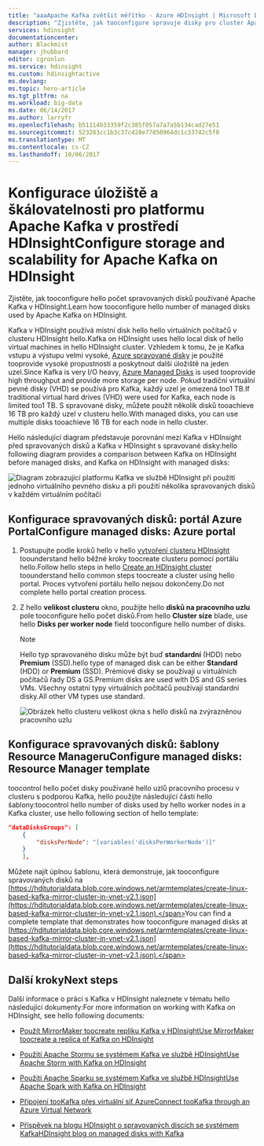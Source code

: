 ```yaml
---
title: "aaaApache Kafka zvětšit měřítko - Azure HDInsight | Microsoft Docs"
description: "Zjistěte, jak tooconfigure spravuje disky pro cluster Apache Kafka na škálovatelnost tooincrease Azure HDInsight."
services: hdinsight
documentationcenter: 
author: Blackmist
manager: jhubbard
editor: cgronlun
ms.service: hdinsight
ms.custom: hdinsightactive
ms.devlang: 
ms.topic: hero-article
ms.tgt_pltfrm: na
ms.workload: big-data
ms.date: 06/14/2017
ms.author: larryfr
ms.openlocfilehash: b51114b33359f2c385f057a7a7a5b134cad27e51
ms.sourcegitcommit: 523283cc1b3c37c428e77850964dc1c33742c5f0
ms.translationtype: MT
ms.contentlocale: cs-CZ
ms.lasthandoff: 10/06/2017
---
```

# <a name="configure-storage-and-scalability-for-apache-kafka-on-hdinsight"></a><span data-ttu-id="0b32e-103">Konfigurace úložiště a škálovatelnosti pro platformu Apache Kafka v prostředí HDInsight</span><span class="sxs-lookup"><span data-stu-id="0b32e-103">Configure storage and scalability for Apache Kafka on HDInsight</span></span>

<span data-ttu-id="0b32e-104">Zjistěte, jak tooconfigure hello počet spravovaných disků používané Apache Kafka v HDInsight.</span><span class="sxs-lookup"><span data-stu-id="0b32e-104">Learn how tooconfigure hello number of managed disks used by Apache Kafka on HDInsight.</span></span>

<span data-ttu-id="0b32e-105">Kafka v HDInsight používá místní disk hello hello virtuálních počítačů v clusteru HDInsight hello.</span><span class="sxs-lookup"><span data-stu-id="0b32e-105">Kafka on HDInsight uses hello local disk of hello virtual machines in hello HDInsight cluster.</span></span> <span data-ttu-id="0b32e-106">Vzhledem k tomu, že je Kafka vstupu a výstupu velmi vysoké, [Azure spravované disky](../virtual-machines/windows/managed-disks-overview.md) je použité tooprovide vysoké propustnosti a poskytnout další úložiště na jeden uzel.</span><span class="sxs-lookup"><span data-stu-id="0b32e-106">Since Kafka is very I/O heavy, [Azure Managed Disks](../virtual-machines/windows/managed-disks-overview.md) is used tooprovide high throughput and provide more storage per node.</span></span> <span data-ttu-id="0b32e-107">Pokud tradiční virtuální pevné disky (VHD) se používá pro Kafka, každý uzel je omezená too1 TB.</span><span class="sxs-lookup"><span data-stu-id="0b32e-107">If traditional virtual hard drives (VHD) were used for Kafka, each node is limited too1 TB.</span></span> <span data-ttu-id="0b32e-108">S spravované disky, můžete použít několik disků tooachieve 16 TB pro každý uzel v clusteru hello.</span><span class="sxs-lookup"><span data-stu-id="0b32e-108">With managed disks, you can use multiple disks tooachieve 16 TB for each node in hello cluster.</span></span>

<span data-ttu-id="0b32e-109">Hello následující diagram představuje porovnání mezi Kafka v HDInsight před spravovaných disků a Kafka v HDInsight s spravované disky:</span><span class="sxs-lookup"><span data-stu-id="0b32e-109">hello following diagram provides a comparison between Kafka on HDInsight before managed disks, and Kafka on HDInsight with managed disks:</span></span>

![Diagram zobrazující platformu Kafka ve službě HDInsight při použití jednoho virtuálního pevného disku a při použití několika spravovaných disků v každém virtuálním počítači](./media/hdinsight-apache-kafka-scalability/kafka-with-managed-disks-architecture.png)

## <a name="configure-managed-disks-azure-portal"></a><span data-ttu-id="0b32e-111">Konfigurace spravovaných disků: portál Azure Portal</span><span class="sxs-lookup"><span data-stu-id="0b32e-111">Configure managed disks: Azure portal</span></span>

1. <span data-ttu-id="0b32e-112">Postupujte podle kroků hello v hello [vytvoření clusteru HDInsight](hdinsight-hadoop-create-linux-clusters-portal.md) toounderstand hello běžné kroky toocreate clusteru pomocí portálu hello.</span><span class="sxs-lookup"><span data-stu-id="0b32e-112">Follow hello steps in hello [Create an HDInsight cluster](hdinsight-hadoop-create-linux-clusters-portal.md) toounderstand hello common steps toocreate a cluster using hello portal.</span></span> <span data-ttu-id="0b32e-113">Proces vytvoření portálu hello nejsou dokončeny.</span><span class="sxs-lookup"><span data-stu-id="0b32e-113">Do not complete hello portal creation process.</span></span>

2. <span data-ttu-id="0b32e-114">Z hello __velikost clusteru__ okno, použijte hello __disků na pracovního uzlu__ pole tooconfigure hello počet disků.</span><span class="sxs-lookup"><span data-stu-id="0b32e-114">From hello __Cluster size__ blade, use hello __Disks per worker node__ field tooconfigure hello number of disks.</span></span>

    > [!NOTE]
    > <span data-ttu-id="0b32e-115">Hello typ spravovaného disku může být buď __standardní__ (HDD) nebo __Premium__ (SSD).</span><span class="sxs-lookup"><span data-stu-id="0b32e-115">hello type of managed disk can be either __Standard__ (HDD) or __Premium__ (SSD).</span></span> <span data-ttu-id="0b32e-116">Prémiové disky se používají u virtuálních počítačů řady DS a GS.</span><span class="sxs-lookup"><span data-stu-id="0b32e-116">Premium disks are used with DS and GS series VMs.</span></span> <span data-ttu-id="0b32e-117">Všechny ostatní typy virtuálních počítačů používají standardní disky.</span><span class="sxs-lookup"><span data-stu-id="0b32e-117">All other VM types use standard.</span></span>

    ![Obrázek hello clusteru velikost okna s hello disků na zvýrazněnou pracovního uzlu](./media/hdinsight-apache-kafka-scalability/set-managed-disks-portal.png)

## <a name="configure-managed-disks-resource-manager-template"></a><span data-ttu-id="0b32e-119">Konfigurace spravovaných disků: šablony Resource Manageru</span><span class="sxs-lookup"><span data-stu-id="0b32e-119">Configure managed disks: Resource Manager template</span></span>

<span data-ttu-id="0b32e-120">toocontrol hello počet disky používané hello uzlů pracovního procesu v clusteru s podporou Kafka, hello použijte následující části hello šablony:</span><span class="sxs-lookup"><span data-stu-id="0b32e-120">toocontrol hello number of disks used by hello worker nodes in a Kafka cluster, use hello following section of hello template:</span></span>

```json
"dataDisksGroups": [
    {
        "disksPerNode": "[variables('disksPerWorkerNode')]"
    }
    ],
```

<span data-ttu-id="0b32e-121">Můžete najít úplnou šablonu, která demonstruje, jak tooconfigure spravovaných disků na [https://hditutorialdata.blob.core.windows.net/armtemplates/create-linux-based-kafka-mirror-cluster-in-vnet-v2.1.json](https://hditutorialdata.blob.core.windows.net/armtemplates/create-linux-based-kafka-mirror-cluster-in-vnet-v2.1.json).</span><span class="sxs-lookup"><span data-stu-id="0b32e-121">You can find a complete template that demonstrates how tooconfigure managed disks at [https://hditutorialdata.blob.core.windows.net/armtemplates/create-linux-based-kafka-mirror-cluster-in-vnet-v2.1.json](https://hditutorialdata.blob.core.windows.net/armtemplates/create-linux-based-kafka-mirror-cluster-in-vnet-v2.1.json).</span></span>

## <a name="next-steps"></a><span data-ttu-id="0b32e-122">Další kroky</span><span class="sxs-lookup"><span data-stu-id="0b32e-122">Next steps</span></span>

<span data-ttu-id="0b32e-123">Další informace o práci s Kafka v HDInsight naleznete v tématu hello následující dokumenty:</span><span class="sxs-lookup"><span data-stu-id="0b32e-123">For more information on working with Kafka on HDInsight, see hello following documents:</span></span>

* [<span data-ttu-id="0b32e-124">Použít MirrorMaker toocreate repliku Kafka v HDInsight</span><span class="sxs-lookup"><span data-stu-id="0b32e-124">Use MirrorMaker toocreate a replica of Kafka on HDInsight</span></span>](hdinsight-apache-kafka-mirroring.md)
* [<span data-ttu-id="0b32e-125">Použití Apache Stormu se systémem Kafka ve službě HDInsight</span><span class="sxs-lookup"><span data-stu-id="0b32e-125">Use Apache Storm with Kafka on HDInsight</span></span>](hdinsight-apache-storm-with-kafka.md)
* [<span data-ttu-id="0b32e-126">Použití Apache Sparku se systémem Kafka ve službě HDInsight</span><span class="sxs-lookup"><span data-stu-id="0b32e-126">Use Apache Spark with Kafka on HDInsight</span></span>](hdinsight-apache-spark-with-kafka.md)
* [<span data-ttu-id="0b32e-127">Připojení tooKafka přes virtuální síť Azure</span><span class="sxs-lookup"><span data-stu-id="0b32e-127">Connect tooKafka through an Azure Virtual Network</span></span>](hdinsight-apache-kafka-connect-vpn-gateway.md)

* [<span data-ttu-id="0b32e-128">Příspěvek na blogu HDInsight o spravovaných discích se systémem Kafka</span><span class="sxs-lookup"><span data-stu-id="0b32e-128">HDInsight blog on managed disks with Kafka</span></span>](https://azure.microsoft.com/blog/announcing-public-preview-of-apache-kafka-on-hdinsight-with-azure-managed-disks/)
